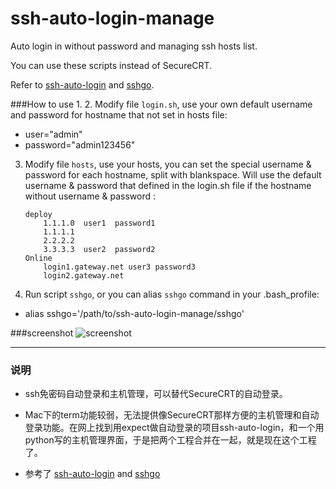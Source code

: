 ssh-auto-login-manage
=====================

Auto login in without password and managing ssh hosts list.

You can use these scripts instead of SecureCRT.

Refer to [ssh-auto-login](https://github.com/liaohuqiu/ssh-auto-login) and [sshgo](https://github.com/emptyhua/sshgo).

###How to use
1.
2. Modify file `login.sh`, use your own default username and password for hostname that not set in hosts file:
 - user="admin"
 - password="admin123456"
3. Modify file `hosts`, use your hosts, you can set the special username & password for each hostname, split with blankspace. Will use the default username & password that defined in the login.sh file if the hostname without username & password :

    ```
    deploy
        1.1.1.0  user1  password1
        1.1.1.1
        2.2.2.2
        3.3.3.3  user2  password2
    Online
        login1.gateway.net user3 password3
        login2.gateway.net
    ```
    
4. Run script `sshgo`, or you can alias `sshgo` command in your .bash_profile:
 * alias sshgo='/path/to/ssh-auto-login-manage/sshgo'

###screenshot
![screenshot](https://github.com/upton/ssh-auto-login-manage/blob/master/screenshot.png)

-----
### 说明

* ssh免密码自动登录和主机管理，可以替代SecureCRT的自动登录。

* Mac下的term功能较弱，无法提供像SecureCRT那样方便的主机管理和自动登录功能。在网上找到用expect做自动登录的项目ssh-auto-login，和一个用python写的主机管理界面，于是把两个工程合并在一起，就是现在这个工程了。

* 参考了 [ssh-auto-login](https://github.com/liaohuqiu/ssh-auto-login) and [sshgo](https://github.com/emptyhua/sshgo)
